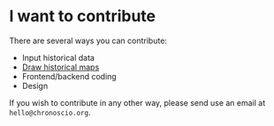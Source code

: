 # I want to contribute

There are several ways you can contribute:

- Input historical data
- [Draw historical maps](/contribute/draw-historical-maps.md)
- Frontend/backend coding
- Design

If you wish to contribute in any other way, please send use an email at `hello@chronoscio.org`.
